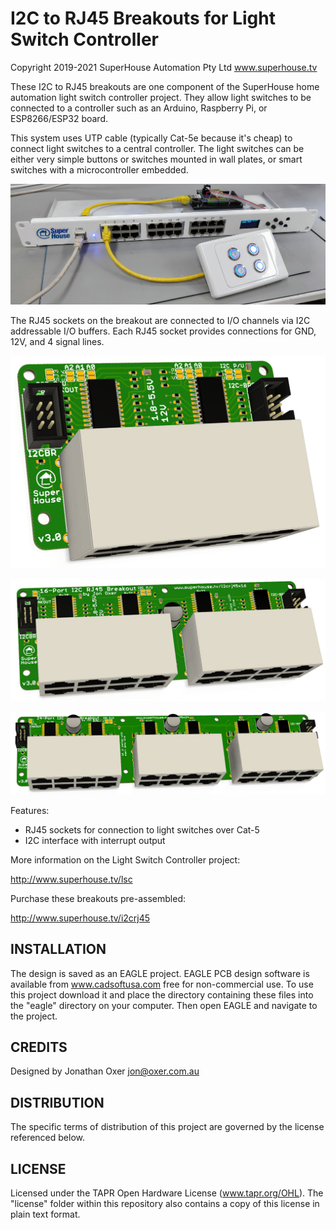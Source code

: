 I2C to RJ45 Breakouts for Light Switch Controller
=================================================

Copyright 2019-2021 SuperHouse Automation Pty Ltd  www.superhouse.tv

These I2C to RJ45 breakouts are one component of the SuperHouse home
automation light switch controller project. They allow light switches
to be connected to a controller such as an Arduino, Raspberry Pi,
or ESP8266/ESP32 board.

This system uses UTP cable (typically Cat-5e because it's cheap) to
connect light switches to a central controller. The light switches
can be either very simple buttons or switches mounted in wall plates,
or smart switches with a microcontroller embedded.

![Light Switch Controller prototype](Images/LSC-prototype.jpg)

The RJ45 sockets on the breakout are connected to I/O channels via
I2C addressable I/O buffers. Each RJ45 socket provides connections for
GND, 12V, and 4 signal lines.

![8-port I2C RJ45 Breakout PCB](Images/I2CRJ45X8-v3_0-render.jpg)

![16-port I2C RJ45 Breakout PCB](Images/I2CRJ45X16-v3_0-render.jpg)

![24-port I2C RJ45 Breakout PCB](Images/I2CRJ45X24-v3_0-render.jpg)

Features:

 * RJ45 sockets for connection to light switches over Cat-5
 * I2C interface with interrupt output

More information on the Light Switch Controller project:

  http://www.superhouse.tv/lsc

Purchase these breakouts pre-assembled:

  http://www.superhouse.tv/i2crj45

INSTALLATION
------------
The design is saved as an EAGLE project. EAGLE PCB design software is
available from www.cadsoftusa.com free for non-commercial use. To use
this project download it and place the directory containing these files
into the "eagle" directory on your computer. Then open EAGLE and
navigate to the project.


CREDITS
-------
Designed by Jonathan Oxer jon@oxer.com.au


DISTRIBUTION
------------
The specific terms of distribution of this project are governed by the
license referenced below.


LICENSE
-------
Licensed under the TAPR Open Hardware License (www.tapr.org/OHL).
The "license" folder within this repository also contains a copy of
this license in plain text format.
